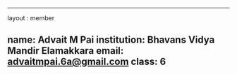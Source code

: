 
--- 
layout : member 

name: Advait M Pai
institution: Bhavans Vidya Mandir Elamakkara
email: advaitmpai.6a@gmail.com
class: 6
--- 
